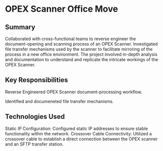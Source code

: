 # OPEX Scanner Office Move

## Summary

Collaborated with cross-functional teams to reverse engineer the document-opening and scanning process of an OPEX Scanner. Investigated file transfer mechanisms used by the scanner to facilitate mirroring of the process in a new office environment. The project involved in-depth analysis and documentation to understand and replicate the intricate workings of the OPEX Scanner.

## Key Responsibilities
Reverse Engineered OPEX Scanner document-processing workflow.

Identified and documeneted file transfer mechanisms.

## Technologies Used
Static IP Configuration: Configured static IP addresses to ensure stable functionality within the network.
Crossover Cable Connectivity: Utilized a crossover cable to establish a direct connection between the OPEX scanner and an SFTP transfer station.
